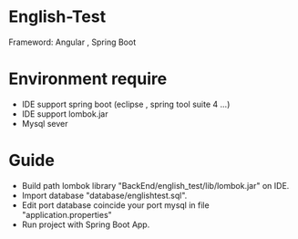 # English-Test
Frameword: Angular , Spring Boot
# Environment require
- IDE support spring boot  (eclipse , spring tool suite 4 ...)
- IDE support lombok.jar
- Mysql sever
# Guide
- Build path lombok library "BackEnd/english_test/lib/lombok.jar" on IDE.
- Import database "database/englishtest.sql".
- Edit port database coincide your port mysql in file "application.properties"
- Run project with Spring Boot App.
